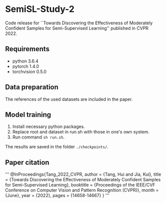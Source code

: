 # SemiSL-Study-2
Code release for ``Towards Discovering the Effectiveness of Moderately Confident Samples for Semi-Supervised Learning'' published in CVPR 2022.

## Requirements
- python 3.6.4
- pytorch 1.4.0
- torchvision 0.5.0

## Data preparation
The references of the used datasets are included in the paper.

## Model training
1. Install necessary python packages.
2. Replace root and dataset in run.sh with those in one's own system. 
3. Run command `sh run.sh`.

The results are saved in the folder `./checkpoints/`.

## Paper citation
'''
@InProceedings{Tang_2022_CVPR,
    author    = {Tang, Hui and Jia, Kui},
    title     = {Towards Discovering the Effectiveness of Moderately Confident Samples for Semi-Supervised Learning},
    booktitle = {Proceedings of the IEEE/CVF Conference on Computer Vision and Pattern Recognition (CVPR)},
    month     = {June},
    year      = {2022},
    pages     = {14658-14667}
}
'''
